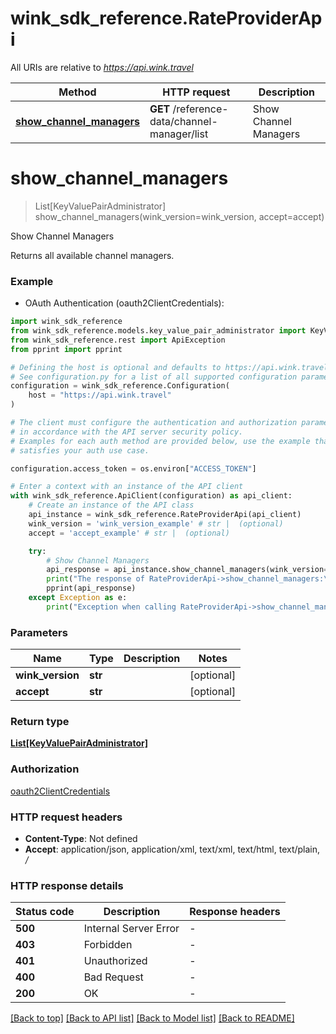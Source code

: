 # wink_sdk_reference.RateProviderApi

All URIs are relative to *https://api.wink.travel*

Method | HTTP request | Description
------------- | ------------- | -------------
[**show_channel_managers**](RateProviderApi.md#show_channel_managers) | **GET** /reference-data/channel-manager/list | Show Channel Managers


# **show_channel_managers**
> List[KeyValuePairAdministrator] show_channel_managers(wink_version=wink_version, accept=accept)

Show Channel Managers

Returns all available channel managers.

### Example

* OAuth Authentication (oauth2ClientCredentials):

```python
import wink_sdk_reference
from wink_sdk_reference.models.key_value_pair_administrator import KeyValuePairAdministrator
from wink_sdk_reference.rest import ApiException
from pprint import pprint

# Defining the host is optional and defaults to https://api.wink.travel
# See configuration.py for a list of all supported configuration parameters.
configuration = wink_sdk_reference.Configuration(
    host = "https://api.wink.travel"
)

# The client must configure the authentication and authorization parameters
# in accordance with the API server security policy.
# Examples for each auth method are provided below, use the example that
# satisfies your auth use case.

configuration.access_token = os.environ["ACCESS_TOKEN"]

# Enter a context with an instance of the API client
with wink_sdk_reference.ApiClient(configuration) as api_client:
    # Create an instance of the API class
    api_instance = wink_sdk_reference.RateProviderApi(api_client)
    wink_version = 'wink_version_example' # str |  (optional)
    accept = 'accept_example' # str |  (optional)

    try:
        # Show Channel Managers
        api_response = api_instance.show_channel_managers(wink_version=wink_version, accept=accept)
        print("The response of RateProviderApi->show_channel_managers:\n")
        pprint(api_response)
    except Exception as e:
        print("Exception when calling RateProviderApi->show_channel_managers: %s\n" % e)
```



### Parameters


Name | Type | Description  | Notes
------------- | ------------- | ------------- | -------------
 **wink_version** | **str**|  | [optional] 
 **accept** | **str**|  | [optional] 

### Return type

[**List[KeyValuePairAdministrator]**](KeyValuePairAdministrator.md)

### Authorization

[oauth2ClientCredentials](../README.md#oauth2ClientCredentials)

### HTTP request headers

 - **Content-Type**: Not defined
 - **Accept**: application/json, application/xml, text/xml, text/html, text/plain, */*

### HTTP response details

| Status code | Description | Response headers |
|-------------|-------------|------------------|
**500** | Internal Server Error |  -  |
**403** | Forbidden |  -  |
**401** | Unauthorized |  -  |
**400** | Bad Request |  -  |
**200** | OK |  -  |

[[Back to top]](#) [[Back to API list]](../README.md#documentation-for-api-endpoints) [[Back to Model list]](../README.md#documentation-for-models) [[Back to README]](../README.md)


